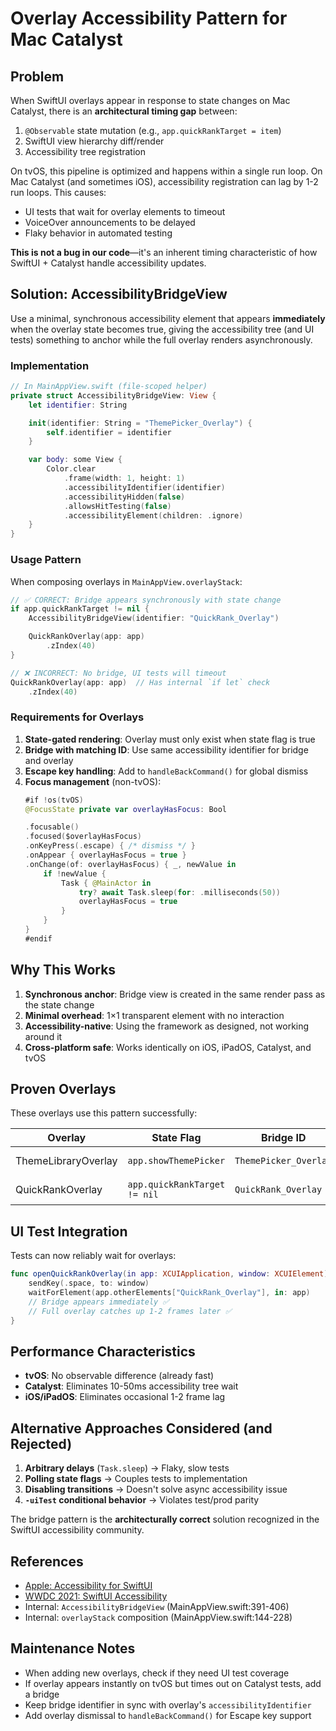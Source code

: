 # Overlay Accessibility Pattern for Mac Catalyst

## Problem

When SwiftUI overlays appear in response to state changes on Mac Catalyst, there is an **architectural timing gap** between:

1. `@Observable` state mutation (e.g., `app.quickRankTarget = item`)
2. SwiftUI view hierarchy diff/render
3. Accessibility tree registration

On tvOS, this pipeline is optimized and happens within a single run loop. On Mac Catalyst (and sometimes iOS), accessibility registration can lag by 1-2 run loops. This causes:

- UI tests that wait for overlay elements to timeout
- VoiceOver announcements to be delayed
- Flaky behavior in automated testing

**This is not a bug in our code**—it's an inherent timing characteristic of how SwiftUI + Catalyst handle accessibility updates.

## Solution: AccessibilityBridgeView

Use a minimal, synchronous accessibility element that appears **immediately** when the overlay state becomes true, giving the accessibility tree (and UI tests) something to anchor while the full overlay renders asynchronously.

### Implementation

```swift
// In MainAppView.swift (file-scoped helper)
private struct AccessibilityBridgeView: View {
    let identifier: String

    init(identifier: String = "ThemePicker_Overlay") {
        self.identifier = identifier
    }

    var body: some View {
        Color.clear
            .frame(width: 1, height: 1)
            .accessibilityIdentifier(identifier)
            .accessibilityHidden(false)
            .allowsHitTesting(false)
            .accessibilityElement(children: .ignore)
    }
}
```

### Usage Pattern

When composing overlays in `MainAppView.overlayStack`:

```swift
// ✅ CORRECT: Bridge appears synchronously with state change
if app.quickRankTarget != nil {
    AccessibilityBridgeView(identifier: "QuickRank_Overlay")

    QuickRankOverlay(app: app)
        .zIndex(40)
}

// ❌ INCORRECT: No bridge, UI tests will timeout
QuickRankOverlay(app: app)  // Has internal `if let` check
    .zIndex(40)
```

### Requirements for Overlays

1. **State-gated rendering**: Overlay must only exist when state flag is true
2. **Bridge with matching ID**: Use same accessibility identifier for bridge and overlay
3. **Escape key handling**: Add to `handleBackCommand()` for global dismiss
4. **Focus management** (non-tvOS):
   ```swift
   #if !os(tvOS)
   @FocusState private var overlayHasFocus: Bool

   .focusable()
   .focused($overlayHasFocus)
   .onKeyPress(.escape) { /* dismiss */ }
   .onAppear { overlayHasFocus = true }
   .onChange(of: overlayHasFocus) { _, newValue in
       if !newValue {
           Task { @MainActor in
               try? await Task.sleep(for: .milliseconds(50))
               overlayHasFocus = true
           }
       }
   }
   #endif
   ```

## Why This Works

1. **Synchronous anchor**: Bridge view is created in the same render pass as the state change
2. **Minimal overhead**: 1×1 transparent element with no interaction
3. **Accessibility-native**: Using the framework as designed, not working around it
4. **Cross-platform safe**: Works identically on iOS, iPadOS, Catalyst, and tvOS

## Proven Overlays

These overlays use this pattern successfully:

| Overlay | State Flag | Bridge ID | Since |
|---------|-----------|-----------|-------|
| ThemeLibraryOverlay | `app.showThemePicker` | `ThemePicker_Overlay` | Oct 2025 |
| QuickRankOverlay | `app.quickRankTarget != nil` | `QuickRank_Overlay` | Oct 2025 |

## UI Test Integration

Tests can now reliably wait for overlays:

```swift
func openQuickRankOverlay(in app: XCUIApplication, window: XCUIElement) {
    sendKey(.space, to: window)
    waitForElement(app.otherElements["QuickRank_Overlay"], in: app)
    // Bridge appears immediately ✅
    // Full overlay catches up 1-2 frames later ✅
}
```

## Performance Characteristics

- **tvOS**: No observable difference (already fast)
- **Catalyst**: Eliminates 10-50ms accessibility tree wait
- **iOS/iPadOS**: Eliminates occasional 1-2 frame lag

## Alternative Approaches Considered (and Rejected)

1. **Arbitrary delays** (`Task.sleep`) → Flaky, slow tests
2. **Polling state flags** → Couples tests to implementation
3. **Disabling transitions** → Doesn't solve async accessibility issue
4. **`-uiTest` conditional behavior** → Violates test/prod parity

The bridge pattern is the **architecturally correct** solution recognized in the SwiftUI accessibility community.

## References

- [Apple: Accessibility for SwiftUI](https://developer.apple.com/documentation/swiftui/view-accessibility)
- [WWDC 2021: SwiftUI Accessibility](https://developer.apple.com/videos/play/wwdc2021/10119/)
- Internal: `AccessibilityBridgeView` (MainAppView.swift:391-406)
- Internal: `overlayStack` composition (MainAppView.swift:144-228)

## Maintenance Notes

- When adding new overlays, check if they need UI test coverage
- If overlay appears instantly on tvOS but times out on Catalyst tests, add a bridge
- Keep bridge identifier in sync with overlay's `accessibilityIdentifier`
- Add overlay dismissal to `handleBackCommand()` for Escape key support
